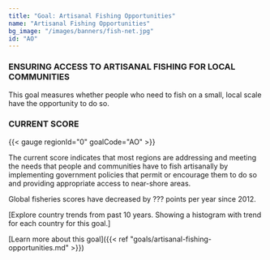```yaml
---
title: "Goal: Artisanal Fishing Opportunities"
name: "Artisanal Fishing Opportunities"
bg_image: "/images/banners/fish-net.jpg"
id: "AO"
---
```


### ENSURING ACCESS TO ARTISANAL FISHING FOR LOCAL COMMUNITIES

This goal measures whether people who need to fish on a small, local scale have the opportunity to do so.

### CURRENT SCORE

{{< gauge regionId="0" goalCode="AO" >}}

The current score indicates that most regions are addressing and meeting the needs that people and communities have to fish artisanally by implementing government policies that permit or encourage them to do so and providing appropriate access to near-shore areas.  

Global fisheries scores have decreased by ??? points per year since 2012.

[Explore country trends from past 10 years. Showing a histogram with trend for each country for this goal.]

[Learn more about this goal]({{< ref "goals/artisanal-fishing-opportunities.md" >}})